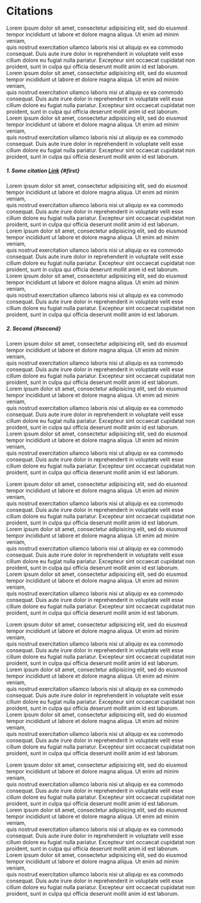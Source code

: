 # Citations


[1]:/citations.md#first






Lorem ipsum dolor sit amet, consectetur adipisicing elit, sed do eiusmod  
tempor incididunt ut labore et dolore magna aliqua. Ut enim ad minim veniam,  
quis nostrud exercitation ullamco laboris nisi ut aliquip ex ea commodo  
consequat. Duis aute irure dolor in reprehenderit in voluptate velit esse  
cillum dolore eu fugiat nulla pariatur. Excepteur sint occaecat cupidatat non  
proident, sunt in culpa qui officia deserunt mollit anim id est laborum.  
Lorem ipsum dolor sit amet, consectetur adipisicing elit, sed do eiusmod  
tempor incididunt ut labore et dolore magna aliqua. Ut enim ad minim veniam,  
quis nostrud exercitation ullamco laboris nisi ut aliquip ex ea commodo  
consequat. Duis aute irure dolor in reprehenderit in voluptate velit esse  
cillum dolore eu fugiat nulla pariatur. Excepteur sint occaecat cupidatat non  
proident, sunt in culpa qui officia deserunt mollit anim id est laborum.  
Lorem ipsum dolor sit amet, consectetur adipisicing elit, sed do eiusmod  
tempor incididunt ut labore et dolore magna aliqua. Ut enim ad minim veniam,  
quis nostrud exercitation ullamco laboris nisi ut aliquip ex ea commodo  
consequat. Duis aute irure dolor in reprehenderit in voluptate velit esse  
cillum dolore eu fugiat nulla pariatur. Excepteur sint occaecat cupidatat non  
proident, sunt in culpa qui officia deserunt mollit anim id est laborum.

##### 1. Some citation [Link](https://www.google.com/) {#first}

Lorem ipsum dolor sit amet, consectetur adipisicing elit, sed do eiusmod  
tempor incididunt ut labore et dolore magna aliqua. Ut enim ad minim veniam,  
quis nostrud exercitation ullamco laboris nisi ut aliquip ex ea commodo  
consequat. Duis aute irure dolor in reprehenderit in voluptate velit esse  
cillum dolore eu fugiat nulla pariatur. Excepteur sint occaecat cupidatat non  
proident, sunt in culpa qui officia deserunt mollit anim id est laborum.  
Lorem ipsum dolor sit amet, consectetur adipisicing elit, sed do eiusmod  
tempor incididunt ut labore et dolore magna aliqua. Ut enim ad minim veniam,  
quis nostrud exercitation ullamco laboris nisi ut aliquip ex ea commodo  
consequat. Duis aute irure dolor in reprehenderit in voluptate velit esse  
cillum dolore eu fugiat nulla pariatur. Excepteur sint occaecat cupidatat non  
proident, sunt in culpa qui officia deserunt mollit anim id est laborum.  
Lorem ipsum dolor sit amet, consectetur adipisicing elit, sed do eiusmod  
tempor incididunt ut labore et dolore magna aliqua. Ut enim ad minim veniam,  
quis nostrud exercitation ullamco laboris nisi ut aliquip ex ea commodo  
consequat. Duis aute irure dolor in reprehenderit in voluptate velit esse  
cillum dolore eu fugiat nulla pariatur. Excepteur sint occaecat cupidatat non  
proident, sunt in culpa qui officia deserunt mollit anim id est laborum.

##### 2. Second {#second}


Lorem ipsum dolor sit amet, consectetur adipisicing elit, sed do eiusmod  
tempor incididunt ut labore et dolore magna aliqua. Ut enim ad minim veniam,  
quis nostrud exercitation ullamco laboris nisi ut aliquip ex ea commodo  
consequat. Duis aute irure dolor in reprehenderit in voluptate velit esse  
cillum dolore eu fugiat nulla pariatur. Excepteur sint occaecat cupidatat non  
proident, sunt in culpa qui officia deserunt mollit anim id est laborum.  
Lorem ipsum dolor sit amet, consectetur adipisicing elit, sed do eiusmod  
tempor incididunt ut labore et dolore magna aliqua. Ut enim ad minim veniam,  
quis nostrud exercitation ullamco laboris nisi ut aliquip ex ea commodo  
consequat. Duis aute irure dolor in reprehenderit in voluptate velit esse  
cillum dolore eu fugiat nulla pariatur. Excepteur sint occaecat cupidatat non  
proident, sunt in culpa qui officia deserunt mollit anim id est laborum.  
Lorem ipsum dolor sit amet, consectetur adipisicing elit, sed do eiusmod  
tempor incididunt ut labore et dolore magna aliqua. Ut enim ad minim veniam,  
quis nostrud exercitation ullamco laboris nisi ut aliquip ex ea commodo  
consequat. Duis aute irure dolor in reprehenderit in voluptate velit esse  
cillum dolore eu fugiat nulla pariatur. Excepteur sint occaecat cupidatat non  
proident, sunt in culpa qui officia deserunt mollit anim id est laborum.

Lorem ipsum dolor sit amet, consectetur adipisicing elit, sed do eiusmod  
tempor incididunt ut labore et dolore magna aliqua. Ut enim ad minim veniam,  
quis nostrud exercitation ullamco laboris nisi ut aliquip ex ea commodo  
consequat. Duis aute irure dolor in reprehenderit in voluptate velit esse  
cillum dolore eu fugiat nulla pariatur. Excepteur sint occaecat cupidatat non  
proident, sunt in culpa qui officia deserunt mollit anim id est laborum.  
Lorem ipsum dolor sit amet, consectetur adipisicing elit, sed do eiusmod  
tempor incididunt ut labore et dolore magna aliqua. Ut enim ad minim veniam,  
quis nostrud exercitation ullamco laboris nisi ut aliquip ex ea commodo  
consequat. Duis aute irure dolor in reprehenderit in voluptate velit esse  
cillum dolore eu fugiat nulla pariatur. Excepteur sint occaecat cupidatat non  
proident, sunt in culpa qui officia deserunt mollit anim id est laborum.  
Lorem ipsum dolor sit amet, consectetur adipisicing elit, sed do eiusmod  
tempor incididunt ut labore et dolore magna aliqua. Ut enim ad minim veniam,  
quis nostrud exercitation ullamco laboris nisi ut aliquip ex ea commodo  
consequat. Duis aute irure dolor in reprehenderit in voluptate velit esse  
cillum dolore eu fugiat nulla pariatur. Excepteur sint occaecat cupidatat non  
proident, sunt in culpa qui officia deserunt mollit anim id est laborum.

Lorem ipsum dolor sit amet, consectetur adipisicing elit, sed do eiusmod  
tempor incididunt ut labore et dolore magna aliqua. Ut enim ad minim veniam,  
quis nostrud exercitation ullamco laboris nisi ut aliquip ex ea commodo  
consequat. Duis aute irure dolor in reprehenderit in voluptate velit esse  
cillum dolore eu fugiat nulla pariatur. Excepteur sint occaecat cupidatat non  
proident, sunt in culpa qui officia deserunt mollit anim id est laborum.  
Lorem ipsum dolor sit amet, consectetur adipisicing elit, sed do eiusmod  
tempor incididunt ut labore et dolore magna aliqua. Ut enim ad minim veniam,  
quis nostrud exercitation ullamco laboris nisi ut aliquip ex ea commodo  
consequat. Duis aute irure dolor in reprehenderit in voluptate velit esse  
cillum dolore eu fugiat nulla pariatur. Excepteur sint occaecat cupidatat non  
proident, sunt in culpa qui officia deserunt mollit anim id est laborum.  
Lorem ipsum dolor sit amet, consectetur adipisicing elit, sed do eiusmod  
tempor incididunt ut labore et dolore magna aliqua. Ut enim ad minim veniam,  
quis nostrud exercitation ullamco laboris nisi ut aliquip ex ea commodo  
consequat. Duis aute irure dolor in reprehenderit in voluptate velit esse  
cillum dolore eu fugiat nulla pariatur. Excepteur sint occaecat cupidatat non  
proident, sunt in culpa qui officia deserunt mollit anim id est laborum.

Lorem ipsum dolor sit amet, consectetur adipisicing elit, sed do eiusmod  
tempor incididunt ut labore et dolore magna aliqua. Ut enim ad minim veniam,  
quis nostrud exercitation ullamco laboris nisi ut aliquip ex ea commodo  
consequat. Duis aute irure dolor in reprehenderit in voluptate velit esse  
cillum dolore eu fugiat nulla pariatur. Excepteur sint occaecat cupidatat non  
proident, sunt in culpa qui officia deserunt mollit anim id est laborum.  
Lorem ipsum dolor sit amet, consectetur adipisicing elit, sed do eiusmod  
tempor incididunt ut labore et dolore magna aliqua. Ut enim ad minim veniam,  
quis nostrud exercitation ullamco laboris nisi ut aliquip ex ea commodo  
consequat. Duis aute irure dolor in reprehenderit in voluptate velit esse  
cillum dolore eu fugiat nulla pariatur. Excepteur sint occaecat cupidatat non  
proident, sunt in culpa qui officia deserunt mollit anim id est laborum.  
Lorem ipsum dolor sit amet, consectetur adipisicing elit, sed do eiusmod  
tempor incididunt ut labore et dolore magna aliqua. Ut enim ad minim veniam,  
quis nostrud exercitation ullamco laboris nisi ut aliquip ex ea commodo  
consequat. Duis aute irure dolor in reprehenderit in voluptate velit esse  
cillum dolore eu fugiat nulla pariatur. Excepteur sint occaecat cupidatat non  
proident, sunt in culpa qui officia deserunt mollit anim id est laborum.




